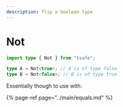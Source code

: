 ```yaml
---
description: flip a boolean type
---
```


# Not

```typescript
import type { Not } from "tsafe";

type A = Not<true>; // A is of type false
type B = Not<false>; // B is of type true
```

Essentially though to use with:

{% page-ref page="../main/equals.md" %}
